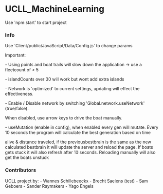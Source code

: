 # UCLL_MachineLearning
Use 'npm start' to start project

### Info
<p align="start">Use 'Client/public/JavaScript/Data/Config.js' to change params<p>
<p align="start">Important: <p>
    <p align="start">- Using points and boat trails will slow down the application -> use a fleetcount of < 5<p>
    <p align="start">- islandCounts over 30 will work but wont add extra islands<p>
    <p align="start">- Network is 'optimized' to current settings, updating will effect the effectiveness.<p>
    <p align="start">- Enable / Disable network by switching 'Global.network.useNetwork' (true/false). <p>
        When disabled, use arrow keys to drive the boat manually.<p>
    <p align="start">- useMutation (enable in config), when enabled every gen will mutate. Every 10 seconds the program will calculate the best generation based on time <p align="start">alive & distance traveled, if the previousbestbrain is the same as the new calculated bestbrain it will update the server and reload the page. If boats gets stuck it will also refresh after 10 seconds. Reloading manually will also get the boats unstuck<p>

### Contributors
UCLL project by: - Wannes Schillebeeckx - Brecht Saelens (test) - Sam Geboers - Sander Raymakers - Yago Engels